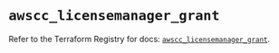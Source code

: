 # `awscc_licensemanager_grant`

Refer to the Terraform Registry for docs: [`awscc_licensemanager_grant`](https://registry.terraform.io/providers/hashicorp/awscc/0.70.0/docs/resources/licensemanager_grant).
